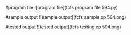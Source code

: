 #program file
![program file](fcfs program file 594.py)

#sample output
![sample output](fcfs sample op 594.png)

#tested output
![tested output](fcfs testing op 594.png)

